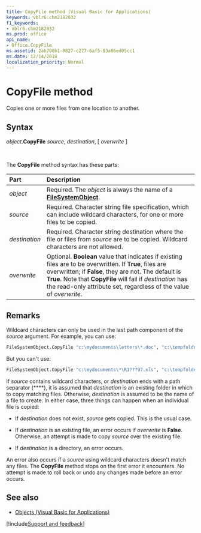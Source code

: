 ```yaml
---
title: CopyFile method (Visual Basic for Applications)
keywords: vblr6.chm2182032
f1_keywords:
- vblr6.chm2182032
ms.prod: office
api_name:
- Office.CopyFile
ms.assetid: 2ab700b1-0827-c277-6af5-93a86ed05cc1
ms.date: 12/14/2018
localization_priority: Normal
---
```



# CopyFile method

Copies one or more files from one location to another.

## Syntax

_object_.**CopyFile** _source_, _destination_, [ _overwrite_ ]

<br/>

The **CopyFile** method syntax has these parts:

|Part|Description|
|:-----|:-----|
| _object_|Required. The _object_ is always the name of a **[FileSystemObject](filesystemobject-object.md)**.|
| _source_|Required. Character string file specification, which can include wildcard characters, for one or more files to be copied.|
| _destination_|Required. Character string destination where the file or files from _source_ are to be copied. Wildcard characters are not allowed.|
| _overwrite_|Optional. **Boolean** value that indicates if existing files are to be overwritten. If **True**, files are overwritten; if **False**, they are not. The default is **True**. Note that **CopyFile** will fail if _destination_ has the read-only attribute set, regardless of the value of _overwrite_.|

## Remarks

Wildcard characters can only be used in the last path component of the _source_ argument. For example, you can use:

```vb
FileSystemObject.CopyFile "c:\mydocuments\letters\*.doc", "c:\tempfolder\"

```

But you can't use:

```vb
FileSystemObject.CopyFile "c:\mydocuments\*\R1???97.xls", "c:\tempfolder"

```

If _source_ contains wildcard characters, or _destination_ ends with a path separator (**\**), it is assumed that _destination_ is an existing folder in which to copy matching files. Otherwise, _destination_ is assumed to be the name of a file to create. In either case, three things can happen when an individual file is copied:

- If _destination_ does not exist, _source_ gets copied. This is the usual case.
    
- If _destination_ is an existing file, an error occurs if _overwrite_ is **False**. Otherwise, an attempt is made to copy _source_ over the existing file.
    
- If _destination_ is a directory, an error occurs.
    

An error also occurs if a _source_ using wildcard characters doesn't match any files. The **CopyFile** method stops on the first error it encounters. No attempt is made to roll back or undo any changes made before an error occurs.

## See also

- [Objects (Visual Basic for Applications)](../objects-visual-basic-for-applications.md)

[!include[Support and feedback](~/includes/feedback-boilerplate.md)]
